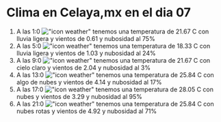 # Clima en Celaya,mx en el dia 07

1. A las 1:0 !["icon weather"](http://openweathermap.org/img/w/10n.png) tenemos una temperatura de 21.67 C con lluvia ligera y  vientos de 0.61 y nubosidad al 75%
1. A las 5:0 !["icon weather"](http://openweathermap.org/img/w/10n.png) tenemos una temperatura de 18.33 C con lluvia ligera y  vientos de 1.03 y nubosidad al 24%
1. A las 9:0 !["icon weather"](http://openweathermap.org/img/w/01d.png) tenemos una temperatura de 21.67 C con cielo claro y  vientos de 2.04 y nubosidad al 3%
1. A las 13:0 !["icon weather"](http://openweathermap.org/img/w/02d.png) tenemos una temperatura de 25.84 C con algo de nubes y  vientos de 4.14 y nubosidad al 17%
1. A las 17:0 !["icon weather"](http://openweathermap.org/img/w/04d.png) tenemos una temperatura de 28.05 C con nubes y  vientos de 3.29 y nubosidad al 95%
1. A las 21:0 !["icon weather"](http://openweathermap.org/img/w/04n.png) tenemos una temperatura de 25.84 C con nubes rotas y  vientos de 4.92 y nubosidad al 71%
